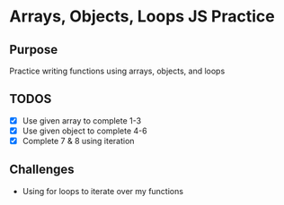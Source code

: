 # Arrays, Objects, Loops JS Practice

## Purpose
Practice writing functions using arrays, objects, and loops

## TODOS
- [x] Use given array to complete 1-3
- [x] Use given object to complete 4-6
- [x] Complete 7 & 8 using iteration

## Challenges
- Using for loops to iterate over my functions
